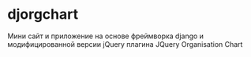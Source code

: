 djorgchart
==========
Мини сайт и приложение на основе фреймворка django и модифицированной версии jQuery плагина JQuery Organisation Chart
